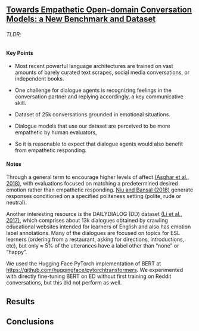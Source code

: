 
## [Towards Empathetic Open-domain Conversation Models: a New Benchmark and Dataset](https://arxiv.org/abs/1811.00207)

###### TLDR;



#### Key Points

- Most recent powerful language architectures are trained on vast amounts of barely curated text scrapes, social media conversations, or independent books.

- One challenge for dialogue agents is recognizing feelings in the conversation partner and replying accordingly, a key communicative skill.

- Dataset of 25k conversations grounded in emotional situations.

- Dialogue models that use our dataset are perceived to be more empathetic by human evaluators,

- So it is reasonable to expect that dialogue agents would also benefit from empathetic responding.


#### Notes

Through a general term to encourage higher levels of affect [(Asghar et al., 2018)](/notes/affective_neural_response_generation.md), with evaluations focused on matching a predetermined desired emotion rather than empathetic responding. [Niu and Bansal (2018)](/notes/polite_dialogue_generation_without_parallel_data.md) generate responses conditioned on a specified politeness setting (polite, rude or neutral).

Another interesting resource is the DAILYDIALOG (DD) dataset [(Li et al., 2017)](/notes/dailydialog_a_manually_labelled_multi-turn_dialogue_dataset.md), which comprises about 13k dialogues obtained by crawling educational websites intended for learners of English and also has emotion label annotations. Many of the dialogues are focused on topics for ESL learners (ordering from a restaurant, asking for directions, introductions, etc), but only ≈ 5% of the utterances have a label other than “none” or “happy”.

We used the Hugging Face PyTorch implementation of BERT at https://github.com/huggingface/pytorchtransformers. We experimented with directly fine-tuning BERT on ED without first training on Reddit conversations, but this did not perform as well.


## Results



## Conclusions


